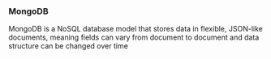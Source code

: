 ### MongoDB

MongoDB is a NoSQL database model that stores data in flexible, JSON-like documents, meaning fields can vary from document to document and data structure can be changed over time
